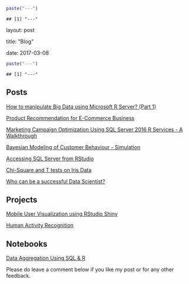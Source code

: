 ``` r
paste("---")
```

    ## [1] "---"

layout: post

title: "Blog"

date: 2017-03-08

``` r
paste("---")
```

    ## [1] "---"

Posts
-----

[How to manipulate Big Data using Microsoft R Server? (Part 1)](https://svaditya.github.io/blog/MRS_Data_Analysis.html)

[Product Recommendation for E-Commerce Business](https://svaditya.github.io/blog/Product_Recommendation)

[Marketing Campaign Optimization Using SQL Server 2016 R Services - A Walkthrough](https://svaditya.github.io/blog/Campaign_Optimization_R_Notebook)

[Bayesian Modeling of Customer Behaviour - Simulation](https://svaditya.github.io/blog/Bayesian_Modeling_Customer_Behaviour)

[Accessing SQL Server from RStudio](https://svaditya.github.io/blog/accessing_sql_server_from_rstudio.html)

[Chi-Square and T tests on Iris Data](https://svaditya.github.io/blog/chi_square_and_t_tests_on_iris_data.html)

[Who can be a successful Data Scientist?](https://svaditya.github.io/blog/who_can_be_a_successful_data_scientist.html)

Projects
--------

[Mobile User Visualization using RStudio Shiny](https://svaditya.shinyapps.io/MobileUserVis/)

[Human Activity Recognition](https://svaditya.github.io/blog/HumanActivityRecognition/har.html)

Notebooks
---------

[Data Aggregation Using SQL & R](https://svaditya.github.io/blog/data_aggregation_using_sql_r)

Please do leave a comment below if you like my post or for any other feedback.
